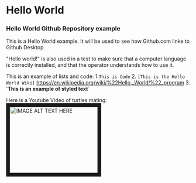 # Hello World
### Hello World Github Repository example

This is a Hello World example. It will be used to see how Github.com linke to Github Desktop

"Hello world!" is also  used in a test to make sure that a computer language is correctly installed, and that the operator understands how to use it.

This is an example of lists and code:
1.`This is Code`
2. `[This is the Hello World Wiki]` https://en.wikipedia.org/wiki/%22Hello,_World!%22_program
3. '**This is an example of styled text**`

Here is a Youtube Video of turtles mating:
<a href="http://www.youtube.com/watch?feature=player_embedded&v=3eMevDIpZrA
" target="_blank"><img src="http://img.youtube.com/vi/3eMevDIpZrA/0.jpg" 
alt="IMAGE ALT TEXT HERE" width="240" height="180" border="10" /></a>
